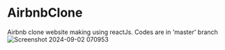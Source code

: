 # AirbnbClone
Airbnb clone website making using reactJs. 
Codes are in 'master' branch
![Screenshot 2024-09-02 070953](https://github.com/user-attachments/assets/e46d600d-91f1-40a8-9c34-f8b7c2cda0f5)
